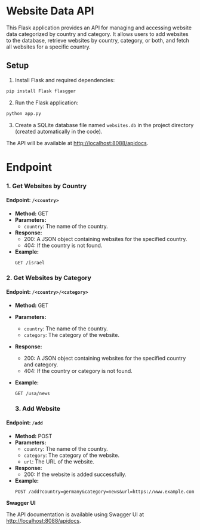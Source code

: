 # Website Data API

This Flask application provides an API for managing and accessing website data categorized by country and category. It allows users to add websites to the database, retrieve websites by country, category, or both, and fetch all websites for a specific country.

## Setup

1. Install Flask and required dependencies:

```bash
pip install Flask flasgger
```

2. Run the Flask application:
```bash
python app.py
```

3. Create a SQLite database file named `websites.db` in the project directory (created automatically in the code).

The API will be available at [http://localhost:8088/apidocs](http://localhost:8088/apidocs).


# Endpoint
### 1. Get Websites by Country

#### Endpoint: `/<country>`

- **Method:** GET
- **Parameters:**
  - `country`: The name of the country.
- **Response:**
  - 200: A JSON object containing websites for the specified country.
  - 404: If the country is not found.     
- **Example:**
  ```http
  GET /israel
  ```

### 2. Get Websites by Category

#### Endpoint: `/<country>/<category>`

- **Method:** GET
- **Parameters:**
  - `country`: The name of the country.
  - `category`: The category of the website.
- **Response:**
  - 200: A JSON object containing websites for the specified country and category.
  - 404: If the country or category is not found.
- **Example:**
  ```http
  GET /usa/news
   ```

  ### 3. Add Website

#### Endpoint: `/add`

- **Method:** POST
- **Parameters:**
  - `country`: The name of the country.
  - `category`: The category of the website.
  - `url`: The URL of the website.
- **Response:**
  - 200: If the website is added successfully.
- **Example:**
  ```http
  POST /add?country=germany&category=news&url=https://www.example.com
  ```

**Swagger UI**

The API documentation is available using Swagger UI at [http://localhost:8088/apidocs](http://localhost:8088/apidocs).


